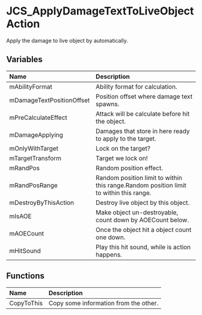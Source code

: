 # JCS_ApplyDamageTextToLiveObjectAction

Apply the damage to live object by automatically.

## Variables

| Name                      | Description                                                                            |
|:--------------------------|:---------------------------------------------------------------------------------------|
| mAbilityFormat            | Ability format for calculation.                                                        |
| mDamageTextPositionOffset | Position offset where damage text spawns.                                              |
| mPreCalculateEffect       | Attack will be calculate before hit the object.                                        |
| mDamageApplying           | Damages that store in here ready to apply to the target.                               |
| mOnlyWithTarget           | Lock on the target?                                                                    |
| mTargetTransform          | Target we lock on!                                                                     |
| mRandPos                  | Random position effect.                                                                |
| mRandPosRange             | Random position limit to within this range.Random position limit to within this range. |
| mDestroyByThisAction      | Destroy live object by this object.                                                    |
| mIsAOE                    | Make object un-destroyable, count down by AOECount below.                              |
| mAOECount                 | Once the object hit a object count one down.                                           |
| mHitSound                 | Play this hit sound, while is action happens.                                          |

## Functions

| Name       | Description                           |
|:-----------|:--------------------------------------|
| CopyToThis | Copy some information from the other. |
